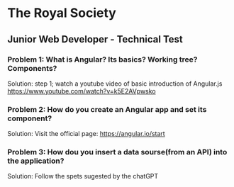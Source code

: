 
# The Royal Society

## Junior Web Developer - Technical Test

### Problem 1: What is Angular? Its basics? Working tree? Components?

Solution: step 1; watch a youtube video of basic introduction of Angular.js
<https://www.youtube.com/watch?v=k5E2AVpwsko>

### Problem 2: How do you create an Angular app and set its component?

Solution: Visit the official page: <https://angular.io/start>

### Problem 3: How dou you insert a data sourse(from an API) into the application?

Solution: Follow the spets sugested by the chatGPT
